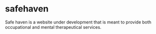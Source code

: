 # safehaven
Safe haven is a website under development that is meant to provide both occupational and mental therapeutical services.
